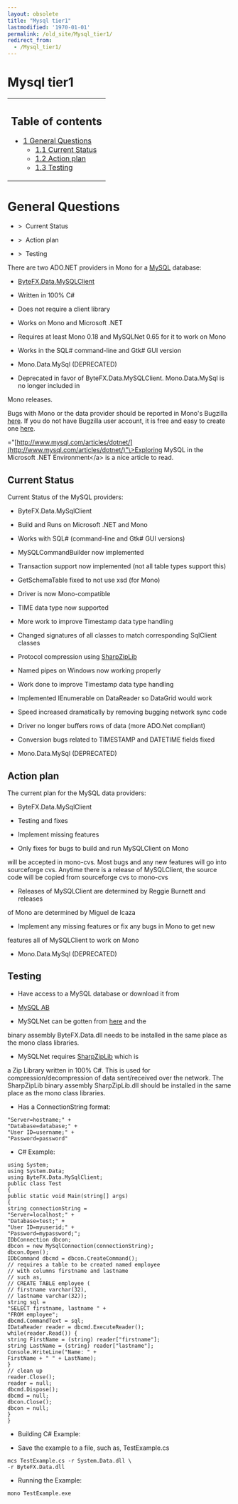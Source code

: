 ```yaml
---
layout: obsolete
title: "Mysql tier1"
lastmodified: '1970-01-01'
permalink: /old_site/Mysql_tier1/
redirect_from:
  - /Mysql_tier1/
---
```


Mysql tier1
===========

<table>
<col width="100%" />
<tbody>
<tr class="odd">
<td align="left"><h2>Table of contents</h2>
<ul>
<li><a href="#general-questions">1 General Questions</a>
<ul>
<li><a href="#current-status">1.1 Current Status</a></li>
<li><a href="#action-plan">1.2 Action plan</a></li>
<li><a href="#testing">1.3 Testing</a></li>
</ul></li>
</ul></td>
</tr>
</tbody>
</table>

General Questions
=================

-   \>  Current Status

-   \>  Action plan

-   \>  Testing

 There are two ADO.NET providers in Mono for a [MySQL](http://www.mysql.com/) database:

-   [ByteFX.Data.MySQLClient](http://sourceforge.net/projects/mysqlnet/)

-   Written in 100% C\#

-   Does not require a client library

-   Works on Mono and Microsoft .NET

-   Requires at least Mono 0.18 and MySQLNet 0.65 for it to work on Mono

-   Works in the SQL\# command-line and Gtk\# GUI version

-   Mono.Data.MySql (DEPRECATED)

-   Deprecated in favor of ByteFX.Data.MySQLClient. Mono.Data.MySql is no longer included in

Mono releases.

 Bugs with Mono or the data provider should be reported in Mono's Bugzilla [here](http://bugzilla.ximian.com/). If you do not have Bugzilla user account, it is free and easy to create one [here](http://bugzilla.ximian.com/createaccount.cgi).

="[http://www.mysql.com/articles/dotnet/](http://www.mysql.com/articles/dotnet/)"\>Exploring MySQL in the Microsoft .NET Environment\</a\> is a nice article to read.

Current Status
--------------

Current Status of the MySQL providers:

-   ByteFX.Data.MySqlClient

-   Build and Runs on Microsoft .NET and Mono

-   Works with SQL\# (command-line and Gtk\# GUI versions)

-   MySQLCommandBuilder now implemented

-   Transaction support now implemented (not all table types support this)

-   GetSchemaTable fixed to not use xsd (for Mono)

-   Driver is now Mono-compatible

-   TIME data type now supported

-   More work to improve Timestamp data type handling

-   Changed signatures of all classes to match corresponding SqlClient classes

-   Protocol compression using [SharpZipLib](http://www.icsharpcode.net/OpenSource/SharpZipLib/default.asp)

-   Named pipes on Windows now working properly

-   Work done to improve Timestamp data type handling

-   Implemented IEnumerable on DataReader so DataGrid would work

-   Speed increased dramatically by removing bugging network sync code

-   Driver no longer buffers rows of data (more ADO.Net compliant)

-   Conversion bugs related to TIMESTAMP and DATETIME fields fixed

-   Mono.Data.MySql (DEPRECATED)

Action plan
-----------

The current plan for the MySQL data providers:

-   ByteFX.Data.MySqlClient

-   Testing and fixes

-   Implement missing features

-   Only fixes for bugs to build and run MySQLClient on Mono

will be accepted in mono-cvs. Most bugs and any new features will go into sourceforge cvs. Anytime there is a release of MySQLClient, the source code will be copied from sourceforge cvs to mono-cvs

-   Releases of MySQLClient are determined by Reggie Burnett and releases

of Mono are determined by Miguel de Icaza

-   Implement any missing features or fix any bugs in Mono to get new

features all of MySQLClient to work on Mono

-   Mono.Data.MySql (DEPRECATED)

Testing
-------

-   Have access to a MySQL database or download it from

-   [MySQL AB](http://www.mysql.com/downloads/index.html)

-   MySQLNet can be gotten from [here](http://sourceforge.net/projects/mysqlnet/) and the

binary assembly ByteFX.Data.dll needs to be installed in the same place as the mono class libraries.

-   MySQLNet requires [SharpZipLib](http://www.icsharpcode.net/OpenSource/SharpZipLib/default.asp) which is

a Zip Library written in 100% C\#. This is used for compression/decompression of data sent/received over the network. The SharpZipLib binary assembly SharpZipLib.dll should be installed in the same place as the mono class libraries.

-   Has a ConnectionString format:

<!-- -->


    "Server=hostname;" +
    "Database=database;" +
    "User ID=username;" +
    "Password=password"

-   C\# Example:

<!-- -->


    using System;
    using System.Data;
    using ByteFX.Data.MySqlClient;
    public class Test 
    {
    public static void Main(string[] args)
    {
    string connectionString = 
    "Server=localhost;" +
    "Database=test;" +
    "User ID=myuserid;" +
    "Password=mypassword;";
    IDbConnection dbcon;
    dbcon = new MySqlConnection(connectionString);
    dbcon.Open();
    IDbCommand dbcmd = dbcon.CreateCommand();
    // requires a table to be created named employee
    // with columns firstname and lastname
    // such as,
    // CREATE TABLE employee (
    // firstname varchar(32),
    // lastname varchar(32));
    string sql = 
    "SELECT firstname, lastname " +
    "FROM employee";
    dbcmd.CommandText = sql;
    IDataReader reader = dbcmd.ExecuteReader();
    while(reader.Read()) {
    string FirstName = (string) reader["firstname"];
    string LastName = (string) reader["lastname"];
    Console.WriteLine("Name: " + 
    FirstName + " " + LastName);
    }
    // clean up
    reader.Close();
    reader = null;
    dbcmd.Dispose();
    dbcmd = null;
    dbcon.Close();
    dbcon = null;
    }
    }

-   Building C\# Example:

-   Save the example to a file, such as, TestExample.cs

<!-- -->


    mcs TestExample.cs -r System.Data.dll \
    -r ByteFX.Data.dll

-   Running the Example:

<!-- -->


    mono TestExample.exe



